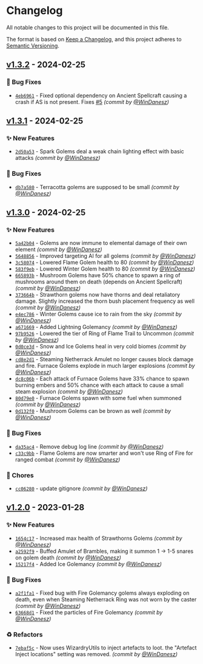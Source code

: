 # Changelog
All notable changes to this project will be documented in this file.

The format is based on [Keep a Changelog](https://keepachangelog.com/en/1.0.0/),
and this project adheres to [Semantic Versioning](https://semver.org/spec/v2.0.0.html).

## [v1.3.2] - 2024-02-25
### :bug: Bug Fixes
- [`4eb6961`](https://github.com/WinDanesz/WizardryGolems/commit/4eb69610372f65d939b40fd6dbc6122035bd8c77) - Fixed optional dependency on Ancient Spellcraft causing a crash if AS is not present. Fixes [#5](https://github.com/WinDanesz/WizardryGolems/pull/5) *(commit by [@WinDanesz](https://github.com/WinDanesz))*


## [v1.3.1] - 2024-02-25
### :sparkles: New Features
- [`2d50a53`](https://github.com/WinDanesz/WizardryGolems/commit/2d50a537219bfea68011d9959a5b7818cd011746) - Spark Golems deal a weak chain lighting effect with basic attacks *(commit by [@WinDanesz](https://github.com/WinDanesz))*

### :bug: Bug Fixes
- [`db7a580`](https://github.com/WinDanesz/WizardryGolems/commit/db7a58005d714d0bd6cd36dcb4c65f81a8ff845e) - Terracotta golems are supposed to be small *(commit by [@WinDanesz](https://github.com/WinDanesz))*


## [v1.3.0] - 2024-02-25
### :sparkles: New Features
- [`5a42b04`](https://github.com/WinDanesz/WizardryGolems/commit/5a42b047574ca5799b2bdf5a718df6c5584262cf) - Golems are now immune to elemental damage of their own element *(commit by [@WinDanesz](https://github.com/WinDanesz))*
- [`5648856`](https://github.com/WinDanesz/WizardryGolems/commit/564885676c4a072383d5e3662225dbfe7d738953) - Improved targeting AI for all golems *(commit by [@WinDanesz](https://github.com/WinDanesz))*
- [`3c58074`](https://github.com/WinDanesz/WizardryGolems/commit/3c58074259b4eb331e2e0919f67ee3ffc4c5bdc5) - Lowered Flame Golem health to 80 *(commit by [@WinDanesz](https://github.com/WinDanesz))*
- [`583f9eb`](https://github.com/WinDanesz/WizardryGolems/commit/583f9ebc469cc51a35c8611f951e1d39f0a0cd2f) - Lowered Winter Golem health to 80 *(commit by [@WinDanesz](https://github.com/WinDanesz))*
- [`665893b`](https://github.com/WinDanesz/WizardryGolems/commit/665893b1e126738216eaa4cba5864192f11858ff) - Mushroom Golems have 50% chance to spawn a ring of mushrooms around them on death (depends on Ancient Spellcraft) *(commit by [@WinDanesz](https://github.com/WinDanesz))*
- [`373664b`](https://github.com/WinDanesz/WizardryGolems/commit/373664b15bf01575d95462be9b71a02d573a8f4d) - Strawthorn golems now have thorns and deal retaliatory damage. Slightly increased the thorn bush placement frequency as well *(commit by [@WinDanesz](https://github.com/WinDanesz))*
- [`e4ec786`](https://github.com/WinDanesz/WizardryGolems/commit/e4ec7868d7ae800d9aa858498fb2254e3773115c) - Winter Golems cause ice to rain from the sky *(commit by [@WinDanesz](https://github.com/WinDanesz))*
- [`a671669`](https://github.com/WinDanesz/WizardryGolems/commit/a6716696113293d0686c1b64a5dce4bbda074abb) - Added Lightning Golemancy *(commit by [@WinDanesz](https://github.com/WinDanesz))*
- [`97b9526`](https://github.com/WinDanesz/WizardryGolems/commit/97b95267889733d8242aa5d79237923d327be1c5) - Lowered the tier of Ring of Flame Trail to Uncommon *(commit by [@WinDanesz](https://github.com/WinDanesz))*
- [`0d0ce3d`](https://github.com/WinDanesz/WizardryGolems/commit/0d0ce3d99a98a53e2a8e90a730caf7c22b624777) - Snow and Ice Golems heal in very cold biomes *(commit by [@WinDanesz](https://github.com/WinDanesz))*
- [`cd8e2d1`](https://github.com/WinDanesz/WizardryGolems/commit/cd8e2d1d9f8d600be70493cdbf6e5a2f1224e7fa) - Steaming Netherrack Amulet no longer causes block damage and fire. Furnace Golems explode in much larger explosions *(commit by [@WinDanesz](https://github.com/WinDanesz))*
- [`dc8c06b`](https://github.com/WinDanesz/WizardryGolems/commit/dc8c06b6cef9e1f73d4f62b3b4a9c3fe7c5236af) - Each attack of Furnace Golems have 33% chance to spawn burning embers and 50% chance with each attack to cause a small steam explosion *(commit by [@WinDanesz](https://github.com/WinDanesz))*
- [`80d79e0`](https://github.com/WinDanesz/WizardryGolems/commit/80d79e03e7b4c2c3d3ed60d576396c1ac797d4ab) - Furnace Golems spawn with some fuel when summoned *(commit by [@WinDanesz](https://github.com/WinDanesz))*
- [`0d132f0`](https://github.com/WinDanesz/WizardryGolems/commit/0d132f0aac66e578800679b3f69b9449477de535) - Mushroom Golems can be brown as well *(commit by [@WinDanesz](https://github.com/WinDanesz))*

### :bug: Bug Fixes
- [`da35ac4`](https://github.com/WinDanesz/WizardryGolems/commit/da35ac46d60cf65fa1b3d52bd0089a04a46fd9c7) - Remove debug log line *(commit by [@WinDanesz](https://github.com/WinDanesz))*
- [`c33c9bb`](https://github.com/WinDanesz/WizardryGolems/commit/c33c9bbccbe8d2b2526ff4beec883ccfb077589c) - Flame Golems are now smarter and won't use Ring of Fire for ranged combat *(commit by [@WinDanesz](https://github.com/WinDanesz))*

### :wrench: Chores
- [`cc06280`](https://github.com/WinDanesz/WizardryGolems/commit/cc0628087b8c25b88736d9bdc0dadefb0ccc37e5) - update gitignore *(commit by [@WinDanesz](https://github.com/WinDanesz))*


## [v1.2.0] - 2023-01-28
### :sparkles: New Features
- [`1654c17`](https://github.com/WinDanesz/WizardryGolems/commit/1654c17121cb9d079246624e643edc7b38fe861f) - Increased max health of Strawthorns Golems *(commit by [@WinDanesz](https://github.com/WinDanesz))*
- [`a2592f9`](https://github.com/WinDanesz/WizardryGolems/commit/a2592f908c19a763b45932c6ce775de6aeb2bd43) - Buffed Amulet of Brambles, making it summon 1 -> 1-5 snares on golem death *(commit by [@WinDanesz](https://github.com/WinDanesz))*
- [`15217f4`](https://github.com/WinDanesz/WizardryGolems/commit/15217f49fc14554952e87ed900f6f367c58db371) - Added Ice Golemancy *(commit by [@WinDanesz](https://github.com/WinDanesz))*

### :bug: Bug Fixes
- [`a2f1fa1`](https://github.com/WinDanesz/WizardryGolems/commit/a2f1fa17df3cf9fa1744ef5698b97d1185defd02) - Fixed bug with Fire Golemancy golems always exploding on death, even when Steaming Netherrack Ring was not worn by the caster *(commit by [@WinDanesz](https://github.com/WinDanesz))*
- [`63668d1`](https://github.com/WinDanesz/WizardryGolems/commit/63668d182459d2c94f7fe379d15011ae31b38c42) - Fixed the particles of Fire Golemancy *(commit by [@WinDanesz](https://github.com/WinDanesz))*

### :recycle: Refactors
- [`7ebaf5c`](https://github.com/WinDanesz/WizardryGolems/commit/7ebaf5c36f0b5f7f51db32c74637d34ddc946b3f) - Now uses WizardryUtils to inject artefacts to loot. the "Artefact Inject locations" setting was removed. *(commit by [@WinDanesz](https://github.com/WinDanesz))*


[v1.2.0]: https://github.com/WinDanesz/WizardryGolems/compare/1.0.0...v1.2.0
[v1.3.0]: https://github.com/WinDanesz/WizardryGolems/compare/v1.2.0...v1.3.0
[v1.3.1]: https://github.com/WinDanesz/WizardryGolems/compare/v1.3.0...v1.3.1
[v1.3.2]: https://github.com/WinDanesz/WizardryGolems/compare/v1.3.1...v1.3.2